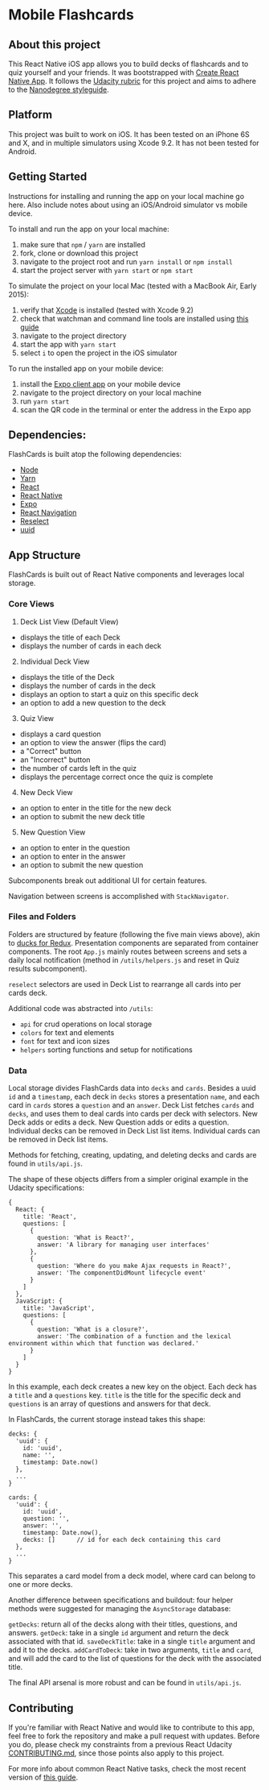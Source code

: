 # Mobile Flashcards

## About this project
This React Native iOS app allows you to build decks of flashcards and to quiz yourself and your friends. It was bootstrapped with [Create React Native App](https://github.com/react-community/create-react-native-app). It follows the [Udacity rubric](https://review.udacity.com/#!/rubrics/1021/view) for this project and aims to adhere to the [Nanodegree styleguide](http://udacity.github.io/frontend-nanodegree-styleguide/).

## Platform
This project was built to work on iOS. It has been tested on an iPhone 6S and X, and in multiple simulators using Xcode 9.2. It has not been tested for Android.

## Getting Started
Instructions for installing and running the app on your local machine go here. Also include notes about using an iOS/Android simulator vs mobile device.

To install and run the app on your local machine:
1. make sure that `npm` / `yarn` are installed
2. fork, clone or download this project
3. navigate to the project root and run `yarn install` or `npm install`
4. start the project server with `yarn start` or `npm start`

To simulate the project on your local Mac (tested with a MacBook Air, Early 2015):
1. verify that [Xcode](https://developer.apple.com/xcode/) is installed (tested with Xcode 9.2)
2. check that watchman and command line tools are installed using [this guide](https://facebook.github.io/react-native/docs/getting-started.html)
3. navigate to the project directory
4. start the app with `yarn start`
5. select `i` to open the project in the iOS simulator

To run the installed app on your mobile device:
1. install the [Expo client app](https://expo.io/) on your mobile device
2. navigate to the project directory on your local machine
3. run `yarn start`
4. scan the QR code in the terminal or enter the address in the Expo app

## Dependencies:
FlashCards is built atop the following dependencies:
- [Node](https://nodejs.org/)
- [Yarn](https://yarnpkg.com/)
- [React](https://github.com/facebook/react)
- [React Native](https://github.com/facebook/react-native)
- [Expo](https://expo.io/)
- [React Navigation](https://github.com/react-community/react-navigation)
- [Reselect](https://github.com/reactjs/reselect)
- [uuid](https://www.npmjs.com/package/uuid)

## App Structure
FlashCards is built out of React Native components and leverages local storage.

### Core Views
1. Deck List View (Default View)
  - displays the title of each Deck
  - displays the number of cards in each deck
2. Individual Deck View
  - displays the title of the Deck
  - displays the number of cards in the deck
  - displays an option to start a quiz on this specific deck
  - an option to add a new question to the deck
3. Quiz View
  - displays a card question
  - an option to view the answer (flips the card)
  - a "Correct" button
  - an "Incorrect" button
  - the number of cards left in the quiz
  - displays the percentage correct once the quiz is complete
4. New Deck View
  - an option to enter in the title for the new deck
  - an option to submit the new deck title
5. New Question View
  - an option to enter in the question
  - an option to enter in the answer
  - an option to submit the new question

Subcomponents break out additional UI for certain features.

Navigation between screens is accomplished with `StackNavigator`.

### Files and Folders
Folders are structured by feature (following the five main views above), akin to [ducks for Redux](https://medium.freecodecamp.org/scaling-your-redux-app-with-ducks-6115955638be). Presentation components are separated from container components. The root `App.js` mainly routes between screens and sets a daily local notification (method in `/utils/helpers.js` and reset in Quiz results subcomponent).

`reselect` selectors are used in Deck List to rearrange all cards into per cards deck.

Additional code was abstracted into `/utils`:
- `api` for crud operations on local storage
- `colors` for text and elements
- `font` for text and icon sizes
- `helpers` sorting functions and setup for notifications

### Data
Local storage divides FlashCards data into `decks` and `cards`. Besides a uuid `id` and a `timestamp`, each deck in `decks` stores a presentation `name`, and each card in `cards` stores a `question` and an `answer`. Deck List fetches `cards` and `decks`, and uses them to deal cards into cards per deck with selectors. New Deck adds or edits a deck. New Question adds or edits a question. Individual decks can be removed in Deck List list items. Individual cards can be removed in Deck list items.

Methods for fetching, creating, updating, and deleting decks and cards are found in `utils/api.js`.

The shape of these objects differs from a simpler original example in the Udacity specifications:

```
{
  React: {
    title: 'React',
    questions: [
      {
        question: 'What is React?',
        answer: 'A library for managing user interfaces'
      },
      {
        question: 'Where do you make Ajax requests in React?',
        answer: 'The componentDidMount lifecycle event'
      }
    ]
  },
  JavaScript: {
    title: 'JavaScript',
    questions: [
      {
        question: 'What is a closure?',
        answer: 'The combination of a function and the lexical environment within which that function was declared.'
      }
    ]
  }
}
```

In this example, each deck creates a new key on the object. Each deck has a `title` and a `questions` key. `title` is the title for the specific deck and `questions` is an array of questions and answers for that deck.

In FlashCards, the current storage instead takes this shape:

```
decks: {
  'uuid': {
    id: 'uuid',
    name: '',
    timestamp: Date.now()
  },
  ...
}

cards: {
  'uuid': {
    id: 'uuid',
    question: '',
    answer: '',
    timestamp: Date.now(),
    decks: []      // id for each deck containing this card
  },
  ...
}
```

This separates a card model from a deck model, where card can belong to one or more decks.

Another difference between specifications and buildout: four helper methods were suggested for managing the `AsyncStorage` database:

`getDecks`: return all of the decks along with their titles, questions, and answers. 
`getDeck`: take in a single `id` argument and return the deck associated with that id. 
`saveDeckTitle`: take in a single `title` argument and add it to the decks. 
`addCardToDeck`: take in two arguments, `title` and `card`, and will add the card to the list of questions for the deck with the associated title.

The final API arsenal is more robust and can be found in `utils/api.js`.

## Contributing

If you're familiar with React Native and would like to contribute to this app, feel free to fork the repository and make a pull request with updates. Before you do, please check my constraints from a previous React Udacity [CONTRIBUTING.md](https://github.com/Botmasher/reactnd-myreads/blob/master/CONTRIBUTING.md), since those points also apply to this project.

For more info about common React Native tasks, check the most recent version of [this guide](https://github.com/react-community/create-react-native-app/blob/master/react-native-scripts/template/README.md).
